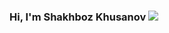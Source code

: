 
### Hi, I'm Shakhboz Khusanov <img src="https://media.giphy.com/media/hvRJCLFzcasrR4ia7z/giphy.gif">

